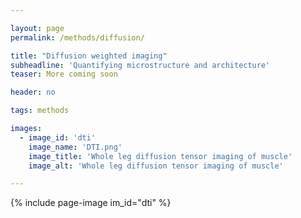 ```yaml
---

layout: page
permalink: /methods/diffusion/

title: "Diffusion weighted imaging"
subheadline: 'Quantifying microstructure and architecture'
teaser: More coming soon

header: no

tags: methods

images:
  - image_id: 'dti'
    image_name: 'DTI.png'
    image_title: 'Whole leg diffusion tensor imaging of muscle'
    image_alt: 'Whole leg diffusion tensor imaging of muscle' 

---
```


{% include page-image im_id="dti" %}
